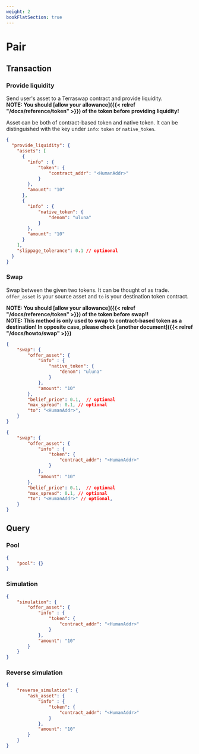 ```yaml
---
weight: 2
bookFlatSection: true
---
```


# Pair

## Transaction

### Provide liquidity

Send user's asset to a Terraswap contract and provide liquidity.<br />
**NOTE: You should [allow your allowance]({{< relref "/docs/reference/token" >}}) of the token before providing liquidity!**

Asset can be both of contract-based token and native token. It can be distinguished with the key under `info`: `token` or `native_token`.


```json
{
  "provide_liquidity": {
    "assets": [
      {
        "info" : {
            "token": {
                "contract_addr": "<HumanAddr>"
            }
        },
        "amount": "10"
      },
      {
        "info" : {
            "native_token": {
                "denom": "uluna"
            }
        },
        "amount": "10"
      }
    ],
    "slippage_tolerance": 0.1 // optinonal
  }
}
```

### Swap

Swap between the given two tokens. It can be thought of as trade.<br />
`offer_asset` is your source asset and `to` is your destination token contract.<br />

**NOTE: You should [allow your allowance]({{< relref "/docs/reference/token" >}}) of the token before swap!!**<br />
**NOTE: This method is only used to swap to contract-based token as a destination! In opposite case, please check [another document]({{< relref "/docs/howto/swap" >}})**

```json
{
    "swap": {
        "offer_asset": {
            "info" : {
                "native_token": {
                    "denom": "uluna"
                }
            },
            "amount": "10"
        },
        "belief_price": 0.1,  // optional
        "max_spread": 0.1, // optional
        "to": "<HumanAddr>",
    }
}
```

```json
{
    "swap": {
        "offer_asset": {
            "info" : {
                "token": {
                    "contract_addr": "<HumanAddr>"
                }
            },
            "amount": "10"
        },
        "belief_price": 0.1,  // optional
        "max_spread": 0.1, // optional
        "to": "<HumanAddr>" // optional,
    }
}
```

## Query


### Pool

```json
{
    "pool": {}
}
```

### Simulation

```json
{
    "simulation": {
        "offer_asset": {
            "info" : {
                "token": {
                    "contract_addr": "<HumanAddr>"
                }
            },
            "amount": "10"
        }
    }
}
```

### Reverse simulation

```json
{
    "reverse_simulation": {
        "ask_asset": {
            "info" : {
                "token": {
                    "contract_addr": "<HumanAddr>"
                }
            },
            "amount": "10"
        }
    }
}
```
